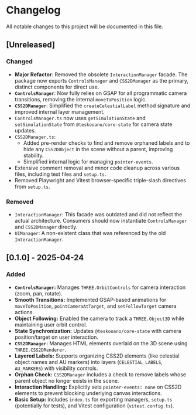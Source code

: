 # Changelog

All notable changes to this project will be documented in this file.

## [Unreleased]

### Changed

- **Major Refactor**: Removed the obsolete `InteractionManager` facade. The package now exports `ControlsManager` and `CSS2DManager` as the primary, distinct components for direct use.
- **`ControlsManager`**: Now fully relies on GSAP for all programmatic camera transitions, removing the internal `moveToPosition` logic.
- **`CSS2DManager`**: Simplified the `createCelestialLabel` method signature and improved internal layer management.
- `ControlsManager.ts` now uses `getSimulationState` and `setSimulationState` from `@teskooano/core-state` for camera state updates.
- `CSS2DManager.ts`:
  - Added pre-render checks to find and remove orphaned labels and to hide any `CSS2DObject` in the scene without a parent, improving stability.
  - Simplified internal logic for managing `pointer-events`.
- Extensive comment removal and minor code cleanup across various files, including test files and `setup.ts`.
- Removed Playwright and Vitest browser-specific triple-slash directives from `setup.ts`.

### Removed

- `InteractionManager`: This facade was outdated and did not reflect the actual architecture. Consumers should now instantiate `ControlsManager` and `CSS2DManager` directly.
- `UIManager`: A non-existent class that was referenced by the old `InteractionManager`.

## [0.1.0] - 2025-04-24

### Added

- **`ControlsManager`:** Manages `THREE.OrbitControls` for camera interaction (zoom, pan, rotate).
- **Smooth Transitions:** Implemented GSAP-based animations for `moveToPosition`, `pointCameraAtTarget`, and `setFollowTarget` camera actions.
- **Object Following:** Enabled the camera to track a `THREE.Object3D` while maintaining user orbit control.
- **State Synchronization:** Updates `@teskooano/core-state` with camera position/target on user interaction.
- **`CSS2DManager`:** Manages HTML elements overlaid on the 3D scene using `THREE.CSS2DRenderer`.
- **Layered Labels:** Supports organizing CSS2D elements (like celestial object names and AU markers) into layers (`CELESTIAL_LABELS`, `AU_MARKERS`) with visibility controls.
- **Orphan Check:** `CSS2DManager` includes a check to remove labels whose parent object no longer exists in the scene.
- **Interaction Handling:** Explicitly sets `pointer-events: none` on CSS2D elements to prevent blocking underlying canvas interactions.
- **Basic Setup:** Includes `index.ts` for exporting managers, `setup.ts` (potentially for tests), and Vitest configuration (`vitest.config.ts`).
